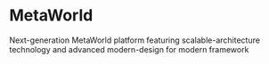 # MetaWorld
Next-generation MetaWorld platform featuring scalable-architecture technology and advanced modern-design for modern framework
